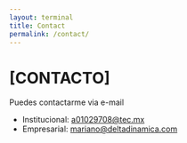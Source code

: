```yaml
---
layout: terminal
title: Contact
permalink: /contact/
---
```

# [CONTACTO]

Puedes contactarme via e-mail 
- Institucional: a01029708@tec.mx
- Empresarial: mariano@deltadinamica.com